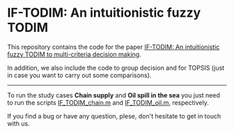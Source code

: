 # IF-TODIM: An intuitionistic fuzzy TODIM

This repository contains the code for the paper [IF-TODIM: An intuitionistic fuzzy TODIM to multi-criteria decision making](https://www.sciencedirect.com/science/article/pii/S0950705113002645?casa_token=Sa1eFANCXDIAAAAA:OG4s6RB4hITksvChvGOfHeATFXWZIT8owvqgR0Y1zJhk_FzYK6eIhr8glST-qrDdeiuLidwXRYgX).

In addition, we also include the code to group decision and for TOPSIS (just in case you want to carry out some comparisons).
___

To run the study cases **Chain supply** and **Oil spill in the sea** you just need to run the scripts [IF_TODIM_chain.m]() and [IF_TODIM_oil.m](), respectively.


If you find a bug or have any question, plese, don't hesitate to get in touch with us.






